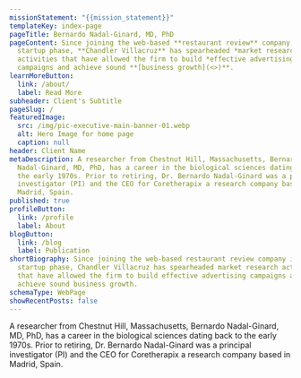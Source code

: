 ```yaml
---
missionStatement: "{{mission_statement}}"
templateKey: index-page
pageTitle: Bernardo Nadal-Ginard, MD, PhD
pageContent: Since joining the web-based **restaurant review** company in its
  startup phase, **Chandler Villacruz** has spearheaded *market research*
  activities that have allowed the firm to build *effective advertising*
  campaigns and achieve sound **[business growth](<>)**.
learnMoreButton:
  link: /about/
  label: Read More
subheader: Client's Subtitle
pageSlug: /
featuredImage:
  src: /img/pic-executive-main-banner-01.webp
  alt: Hero Image for home page
  caption: null
header: Client Name
metaDescription: A researcher from Chestnut Hill, Massachusetts, Bernardo
  Nadal-Ginard, MD, PhD, has a career in the biological sciences dating back to
  the early 1970s. Prior to retiring, Dr. Bernardo Nadal-Ginard was a principal
  investigator (PI) and the CEO for Coretherapix a research company based in
  Madrid, Spain.
published: true
profileButton:
  link: /profile
  label: About
blogButton:
  link: /blog
  label: Publication
shortBiography: Since joining the web-based restaurant review company in its
  startup phase, Chandler Villacruz has spearheaded market research activities
  that have allowed the firm to build effective advertising campaigns and
  achieve sound business growth.
schemaType: WebPage
showRecentPosts: false
---
```

A researcher from Chestnut Hill, Massachusetts, Bernardo Nadal-Ginard, MD, PhD, has a career in the biological sciences dating back to the early 1970s. Prior to retiring, Dr. Bernardo Nadal-Ginard was a principal investigator (PI) and the CEO for Coretherapix a research company based in Madrid, Spain.